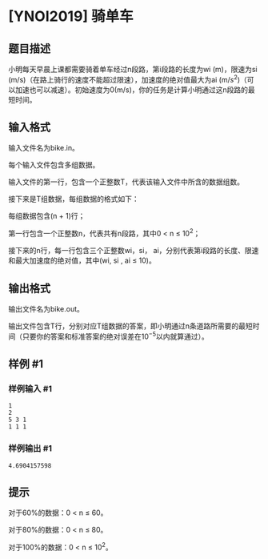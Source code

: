 # [YNOI2019] 骑单车

## 题目描述

小明每天早晨上课都需要骑着单车经过n段路，第i段路的长度为wi (m)，限速为si (m/s)（在路上骑行的速度不能超过限速），加速度的绝对值最大为ai (m/$s^{2}$)（可以加速也可以减速）。初始速度为0(m/s)，你的任务是计算小明通过这n段路的最短时间。

## 输入格式

输入文件名为bike.in。

每个输入文件包含多组数据。

输入文件的第一行，包含一个正整数T，代表该输入文件中所含的数据组数。

接下来是T组数据，每组数据的格式如下：

每组数据包含(n + 1)行；

第一行包含一个正整数n，代表共有n段路，其中0 < n ≤ $10^{2}$；

接下来的n行，每一行包含三个正整数wi，si， ai，分别代表第i段路的长度、限速和最大加速度的绝对值，其中(wi, si , ai ≤ 10)。

## 输出格式

输出文件名为bike.out。

输出文件包含T行，分别对应T组数据的答案，即小明通过n条道路所需要的最短时间（只要你的答案和标准答案的绝对误差在$10^{-5}$以内就算通过）。

## 样例 #1

### 样例输入 #1
```
1
2
5 3 1
1 1 1
```

### 样例输出 #1

```
4.6904157598
```

## 提示

对于60%的数据：0 < n ≤ 60。

对于80%的数据：0 < n ≤ 80。

对于100%的数据：0 < n ≤ $10^{2}$。
